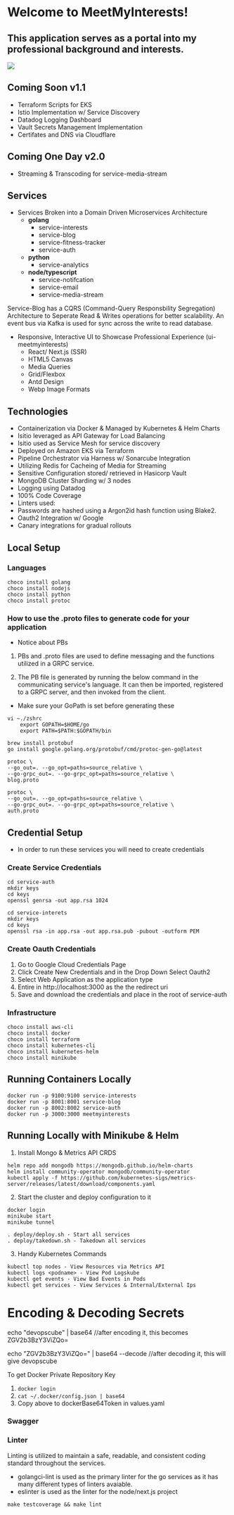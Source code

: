 # Welcome to MeetMyInterests!

## This application serves as a portal into my professional background and interests.

![](MeetMyInterests.png)

## Coming Soon v1.1
- Terraform Scripts for EKS
- Istio Implementation w/ Service Discovery
- Datadog Logging Dashboard
- Vault Secrets Management Implementation
- Certifates and DNS via Cloudflare

## Coming One Day v2.0
- Streaming & Transcoding for service-media-stream

## Services
- Services Broken into a Domain Driven Microservices Architecture 
    - **golang**
        - service-interests 
        - service-blog 
        - service-fitness-tracker
        - service-auth
    - **python**
        - service-analytics
    - **node/typescript**
        - service-notifcation
        - service-email
        - service-media-stream

Service-Blog has a CQRS (Command-Query Responsbility Segregation) Architecture to Seperate Read & Writes operations for better scalability. An event bus via Kafka is used for sync across the write to read database.

- Responsive, Interactive UI to Showcase Professional Experience (ui-meetmyinterests)
    - React/ Next.js (SSR)
    - HTML5 Canvas
    - Media Queries
    - Grid/Flexbox
    - Antd Design
    - Webp Image Formats

## Technologies
- Containerization via Docker & Managed by Kubernetes & Helm Charts
- Isitio leveraged as API Gateway for Load Balancing
- Isitio used as Service Mesh for service discovery
- Deployed on Amazon EKS via Terraform
- Pipeline Orchestrator via Harness w/ Sonarcube Integration
- Utilizing Redis for Cacheing of Media for Streaming
- Sensitive Configuration stored/ retrieved in Hasicorp Vault
- MongoDB Cluster Sharding w/ 3 nodes
- Logging using Datadog
- 100% Code Coverage
- Linters used: 
- Passwords are hashed using a Argon2id hash function using Blake2.
- Oauth2 Integration w/ Google
- Canary integrations for gradual rollouts

## Local Setup

### Languages
```
choco install golang
choco install nodejs
choco install python
choco install protoc
```

### How to use the .proto files to generate code for your application
* Notice about PBs
1. PBs and .proto files are used to define messaging and the functions utilized in a GRPC service. 

2. The PB file is generated by running the below command in the communicating service's language. It can then be imported, registered to a GRPC server, and then invoked from the client.

* Make sure your GoPath is set before generating these
```
vi ~./zshrc
    export GOPATH=$HOME/go
    export PATH=$PATH:$GOPATH/bin
```

```
brew install protobuf
go install google.golang.org/protobuf/cmd/protoc-gen-go@latest

protoc \
--go_out=. --go_opt=paths=source_relative \
--go-grpc_out=. --go-grpc_opt=paths=source_relative \
blog.proto

protoc \
--go_out=. --go_opt=paths=source_relative \
--go-grpc_out=. --go-grpc_opt=paths=source_relative \
auth.proto
```

## Credential Setup
* In order to run these services you will need to create credentials

### Create Service Credentials
```
cd service-auth
mkdir keys
cd keys
openssl genrsa -out app.rsa 1024

cd service-interets
mkdir keys
cd keys
openssl rsa -in app.rsa -out app.rsa.pub -pubout -outform PEM
```

### Create Oauth Credentials
1. Go to Google Cloud Credentials Page
2. Click Create New Credentials and in the Drop Down Select Oauth2
3. Select Web Application as the application type
4. Entire in http://localhost:3000 as the the redirect uri
5. Save and download the credentials and place in the root of service-auth

### Infrastructure
```
choco install aws-cli
choco install docker
choco install terraform
choco install kubernetes-cli
choco install kubernetes-helm
choco install minikube
```

## Running Containers Locally
```
docker run -p 9100:9100 service-interests
docker run -p 8001:8001 service-blog
docker run -p 8002:8002 service-auth
docker run -p 3000:3000 meetmyinterests
```

## Running Locally with Minikube & Helm

1. Install Mongo & Metrics API CRDS
```
helm repo add mongodb https://mongodb.github.io/helm-charts
helm install community-operator mongodb/community-operator
kubectl apply -f https://github.com/kubernetes-sigs/metrics-server/releases/latest/download/components.yaml
```
2. Start the cluster and deploy configuration to it
```
docker login
minikube start
minikube tunnel

. deploy/deploy.sh - Start all services
. deploy/takedown.sh - Takedown all services
```
3. Handy Kubernetes Commands
```
kubectl top nodes - View Resources via Metrics API
kubectl logs <podname> - View Pod Logskube
kubectl get events - View Bad Events in Pods
kubectl get services - View Services & Internal/External Ips
```

# Encoding & Decoding Secrets
echo "devopscube" | base64 
//after encoding it, this becomes ZGV2b3BzY3ViZQo=

echo "ZGV2b3BzY3ViZQo=" | base64 --decode
//after decoding it, this will give devopscube

To get Docker Private Repository Key
1. ```docker login```
2. ```cat ~/.docker/config.json | base64```  
3. Copy above to dockerBase64Token in values.yaml

### Swagger

### Linter
Linting is utilized to maintain a safe, readable, and consistent coding standard throughout the services.

- golangci-lint is used as the primary linter for the go services as it has many different types of linters avaiable.
- eslinter is used as the linter for the node/next.js project

```
make testcoverage && make lint
```
